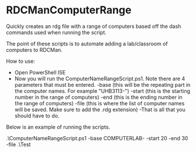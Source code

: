 # RDCManComputerRange
Quickly creates an rdg file with a range of computers based off the dash commands used when running the script.

The point of these scripts is to automate adding a lab/classroom of computers to RDCMan.

How to use:
- Open PowerShell ISE
- Now you will run the ComputerNameRangeScript.ps1. Note there are 4 parameters that must be entered.
	-base (this will be the repeating part in the computer names. For example "UHB3113-")
	-start (this is the starting number in the range of computers)
	-end (this is the ending number in the range of computers)
	-file (this is where the list of computer names will be saved. Make sure to add the .rdg extension)
-That is all that you should have to do.

Below is an example of running the scripts.
	
.\ComputerNameRangeScript.ps1 -base COMPUTERLAB- -start 20 -end 30 -file .\Test
